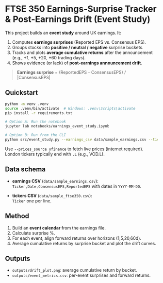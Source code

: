 # FTSE 350 Earnings-Surprise Tracker & Post-Earnings Drift (Event Study)

This project builds an **event study** around UK earnings. It:
1) Computes **earnings surprises** (Reported EPS vs. Consensus EPS).
2) Groups stocks into **positive / neutral / negative** surprise buckets.
3) Tracks and plots **average cumulative returns** after the announcement (e.g., +1, +5, +20, +60 trading days).
4) Shows evidence (or lack) of **post-earnings announcement drift**.

> **Earnings surprise** = (ReportedEPS - ConsensusEPS) / |ConsensusEPS|

## Quickstart

```bash
python -m venv .venv
source .venv/bin/activate  # Windows: .venv\Scripts\activate
pip install -r requirements.txt

# Option A: Run the notebook
jupyter lab notebooks/earnings_event_study.ipynb

# Option B: Run from the CLI
python src/event_study.py --earnings_csv data/sample_earnings.csv --tickers_csv data/sample_ftse350.csv --prices_source sample --window 60
```

Use `--prices_source yfinance` to fetch live prices (internet required).  
London tickers typically end with `.L` (e.g., VOD.L).

## Data schema

- **earnings CSV** (`data/sample_earnings.csv`):  
  `Ticker,Date,ConsensusEPS,ReportedEPS` with dates in `YYYY-MM-DD`.

- **tickers CSV** (`data/sample_ftse350.csv`):  
  `Ticker` one per line.

## Method

1. Build an **event calendar** from the earnings file.
2. Calculate surprise %.
3. For each event, align forward returns over horizons (1,5,20,60d).
4. Average cumulative returns by surprise bucket and plot the drift curves.

## Outputs
- `outputs/drift_plot.png`: average cumulative return by bucket.
- `outputs/event_metrics.csv`: per-event surprises and forward returns.

